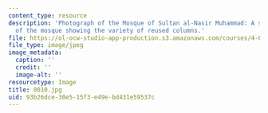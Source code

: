 ```yaml
---
content_type: resource
description: 'Photograph of the Mosque of Sultan al-Nasir Muhammad: A side portico
  of the mosque showing the variety of reused columns.'
file: https://ol-ocw-studio-app-production.s3.amazonaws.com/courses/4-615-the-architecture-of-cairo-spring-2002/93b26dce30e515f3e49ebd431e59537c_0010.jpg
file_type: image/jpeg
image_metadata:
  caption: ''
  credit: ''
  image-alt: ''
resourcetype: Image
title: 0010.jpg
uid: 93b26dce-30e5-15f3-e49e-bd431e59537c
---
```

